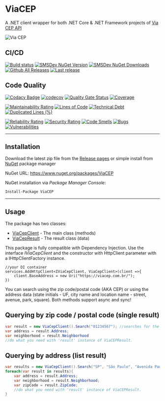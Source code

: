 # ViaCEP

A .NET client wrapper for both .NET Core & .NET Framework projects of [Via CEP API](https://viacep.com.br)

![Via CEP](https://raw.githubusercontent.com/guibranco/viacep/master/logo.png)

## CI/CD

[![Build status](https://ci.appveyor.com/api/projects/status/9jnsy1e08jhyxl7j?svg=true)](https://ci.appveyor.com/project/guibranco/9jnsy1e08jhyxl7j)
[![SMSDev NuGet Version](https://img.shields.io/nuget/v/ViaCEP.svg?style=flat)](https://www.nuget.org/packages/ViaCEP/)
[![SMSDev NuGet Downloads](https://img.shields.io/nuget/dt/ViaCEP.svg?style=flat)](https://www.nuget.org/packages/ViaCEP/)
[![Github All Releases](https://img.shields.io/github/downloads/guibranco/ViaCEP/total.svg?style=flat)](https://github.com/guibranco/ViaCEP)
[![Last release](https://img.shields.io/github/release-date/guibranco/ViaCEP.svg?style=flat)](https://github.com/guibranco/ViaCEP)

## Code Quality

[![Codacy Badge](https://api.codacy.com/project/badge/Grade/ed3ad9dbaf5e4ac5b51390a69fcdeea5)](https://www.codacy.com/manual/guilherme_9/ViaCEP?utm_source=github.com&amp;utm_medium=referral&amp;utm_content=guibranco/ViaCEP&amp;utm_campaign=Badge_Grade)
[![codecov](https://codecov.io/gh/guibranco/ViaCEP/branch/master/graph/badge.svg)](https://codecov.io/gh/guibranco/ViaCEP)
[![Quality Gate Status](https://sonarcloud.io/api/project_badges/measure?project=guibranco_ViaCEP&metric=alert_status)](https://sonarcloud.io/dashboard?id=guibranco_ViaCEP)
[![Coverage](https://sonarcloud.io/api/project_badges/measure?project=guibranco_ViaCEP&metric=coverage)](https://sonarcloud.io/dashboard?id=guibranco_ViaCEP)

[![Maintainability Rating](https://sonarcloud.io/api/project_badges/measure?project=guibranco_ViaCEP&metric=sqale_rating)](https://sonarcloud.io/dashboard?id=guibranco_ViaCEP)
[![Lines of Code](https://sonarcloud.io/api/project_badges/measure?project=guibranco_ViaCEP&metric=ncloc)](https://sonarcloud.io/dashboard?id=guibranco_ViaCEP)
[![Technical Debt](https://sonarcloud.io/api/project_badges/measure?project=guibranco_ViaCEP&metric=sqale_index)](https://sonarcloud.io/dashboard?id=guibranco_ViaCEP)
[![Duplicated Lines (%)](https://sonarcloud.io/api/project_badges/measure?project=guibranco_ViaCEP&metric=duplicated_lines_density)](https://sonarcloud.io/dashboard?id=guibranco_ViaCEP)

[![Reliability Rating](https://sonarcloud.io/api/project_badges/measure?project=guibranco_ViaCEP&metric=reliability_rating)](https://sonarcloud.io/dashboard?id=guibranco_ViaCEP)
[![Security Rating](https://sonarcloud.io/api/project_badges/measure?project=guibranco_ViaCEP&metric=security_rating)](https://sonarcloud.io/dashboard?id=guibranco_ViaCEP)
[![Code Smells](https://sonarcloud.io/api/project_badges/measure?project=guibranco_ViaCEP&metric=code_smells)](https://sonarcloud.io/dashboard?id=guibranco_ViaCEP)
[![Bugs](https://sonarcloud.io/api/project_badges/measure?project=guibranco_ViaCEP&metric=bugs)](https://sonarcloud.io/dashboard?id=guibranco_ViaCEP)
[![Vulnerabilities](https://sonarcloud.io/api/project_badges/measure?project=guibranco_ViaCEP&metric=vulnerabilities)](https://sonarcloud.io/dashboard?id=guibranco_ViaCEP)

---

## Installation

Download the latest zip file from the [Release pages](https://github.com/guibranco/ViaCEP/releases) or simple install from [NuGet](https://www.nuget.org/packages/ViaCEP) package manager

NuGet URL: https://www.nuget.org/packages/ViaCEP

NuGet installation via *Package Manager Console*:

```ps
Install-Package ViaCEP
```

---

## Usage

The package has two classes:

- [ViaCepClient](https://github.com/guibranco/ViaCEP/blob/master/ViaCEP/ViaCepClient.cs) - The main class (methods)
- [ViaCepResult](https://github.com/guibranco/ViaCEP/blob/master/ViaCEP/ViaCepResult.cs) - The result class (data)

This package is fully compatible with Dependency Injection. Use the interface *IViaCepClient* and the constructor with HttpClient parameter with a IHttpClientFactory instance.

```
//your DI container
services.AddHttpClient<IViaCepClient, ViaCepClient>(client =>{
    client.BaseAddress = new Uri("https://viacep.com.br/");
})

```

You can search using the zip code/postal code (AKA CEP) or using the address data (state initials - UF, city name and location name - street, avenue, park, square). Both methods support async and sync!

## Querying by zip code / postal code (single result)

```cs
var result = new ViaCepClient().Search("01234567"); //searches for the postal code 01234-567
var address = result.Address;
var neighborhood = result.Neighborhood
//do what you need with 'result' instance of ViaCEPResult.
```

## Querying by address (list result)

```cs
var results = new ViaCepClient().Search("SP", "São Paulo", "Avenida Paulista"); //search for the Avenida Paulista in São Paulo / SP
foreach(var result in results){
    var address = result.Address;
    var neighborhood = result.Neighborhood;
    var zipCode = result.ZipCode;
    //do what you need with 'result' instance of ViaCEPResult.
}
```
